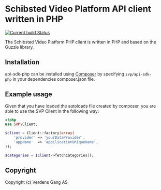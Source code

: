 Schibsted Video Platform API client written in PHP
==============================

[![Current build Status](https://secure.travis-ci.org/cybuhh/api-sdk-php.png)](http://travis-ci.org/cybuhh/api-sdk-php)

The Schibsted Video Platform PHP client is written in PHP and based on the Guzzle library.

## Installation
api-sdk-php can be installed using [Composer](https://getcomposer.org/) by specifying `svp/api-sdk-php` in your dependencies composer.json file.

## Example usage
Given that you have loaded the autoloads file created by composer, you are able to use the SVP Client in the following way:

```php
<?php
use SVP\Client;

$client = Client::factory(array(
    'provider' => 'yourDataProvider',
    'appName'  => 'appilicationUniqueName',
));

$categories = $client->fetchCategories();
```

## Copyright
Copyright (c) Verdens Gang AS

